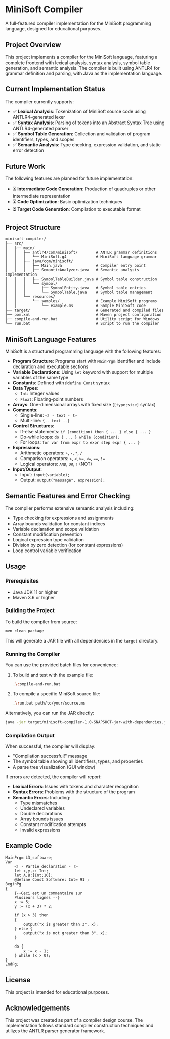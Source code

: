 # MiniSoft Compiler

A full-featured compiler implementation for the MiniSoft programming language, designed for educational purposes.

## Project Overview

This project implements a compiler for the MiniSoft language, featuring a complete frontend with lexical analysis, syntax analysis, symbol table generation, and semantic analysis. The compiler is built using ANTLR4 for grammar definition and parsing, with Java as the implementation language.

## Current Implementation Status

The compiler currently supports:

- ✅ **Lexical Analysis**: Tokenization of MiniSoft source code using ANTLR4-generated lexer
- ✅ **Syntax Analysis**: Parsing of tokens into an Abstract Syntax Tree using ANTLR4-generated parser
- ✅ **Symbol Table Generation**: Collection and validation of program identifiers, types, and scopes
- ✅ **Semantic Analysis**: Type checking, expression validation, and static error detection

## Future Work

The following features are planned for future implementation:

- ⏳ **Intermediate Code Generation**: Production of quadruples or other intermediate representation
- ⏳ **Code Optimization**: Basic optimization techniques
- ⏳ **Target Code Generation**: Compilation to executable format

## Project Structure

```
minisoft-compiler/
├── src/
│   ├── main/
│   │   ├── antlr4/com/minisoft/        # ANTLR grammar definitions
│   │   │   └── MiniSoft.g4             # MiniSoft language grammar
│   │   ├── java/com/minisoft/
│   │   │   ├── Main.java               # Compiler entry point
│   │   │   ├── SemanticAnalyzer.java   # Semantic analysis implementation
│   │   │   ├── SymbolTableBuilder.java # Symbol table construction
│   │   │   └── symbol/
│   │   │       ├── SymbolEntity.java   # Symbol table entries
│   │   │       └── SymbolTable.java    # Symbol table management
│   │   └── resources/
│   │       └── samples/                # Example MiniSoft programs
│   │           └── example.ms          # Sample MiniSoft code
├── target/                             # Generated and compiled files
├── pom.xml                             # Maven project configuration
├── compile-and-run.bat                 # Utility script for Windows
└── run.bat                             # Script to run the compiler
```

## MiniSoft Language Features

MiniSoft is a structured programming language with the following features:

- **Program Structure**: Programs start with `MainPrgm` identifier and include declaration and executable sections
- **Variable Declarations**: Using `let` keyword with support for multiple variables of the same type
- **Constants**: Defined with `@define Const` syntax
- **Data Types**:
  - `Int`: Integer values
  - `Float`: Floating-point numbers
- **Arrays**: One-dimensional arrays with fixed size (`[type;size]` syntax)
- **Comments**:
  - Single-line: `<! - text - !>`
  - Multi-line: `{-- text --}`
- **Control Structures**:
  - If-else statements: `if (condition) then { ... } else { ... }`
  - Do-while loops: `do { ... } while (condition);`
  - For loops: `for var from expr to expr step expr { ... }`
- **Expressions**:
  - Arithmetic operators: `+`, `-`, `*`, `/`
  - Comparison operators: `>`, `<`, `>=`, `<=`, `==`, `!=`
  - Logical operators: `AND`, `OR`, `!` (NOT)
- **Input/Output**:
  - Input: `input(variable);`
  - Output: `output("message", expression);`

## Semantic Features and Error Checking

The compiler performs extensive semantic analysis including:

- Type checking for expressions and assignments
- Array bounds validation for constant indices
- Variable declaration and scope validation
- Constant modification prevention
- Logical expression type validation
- Division by zero detection (for constant expressions)
- Loop control variable verification

## Usage

### Prerequisites

- Java JDK 11 or higher
- Maven 3.6 or higher

### Building the Project

To build the compiler from source:

```bash
mvn clean package
```

This will generate a JAR file with all dependencies in the `target` directory.

### Running the Compiler

You can use the provided batch files for convenience:

1. To build and test with the example file:

   ```bash
   .\compile-and-run.bat
   ```
2. To compile a specific MiniSoft source file:

   ```bash
   .\run.bat path/to/your/source.ms
   ```

Alternatively, you can run the JAR directly:

```bash
java -jar target/minisoft-compiler-1.0-SNAPSHOT-jar-with-dependencies.jar path/to/your/source.ms
```

### Compilation Output

When successful, the compiler will display:

- "Compilation successful!" message
- The symbol table showing all identifiers, types, and properties
- A parse tree visualization (GUI window)

If errors are detected, the compiler will report:

- **Lexical Errors**: Issues with tokens and character recognition
- **Syntax Errors**: Problems with the structure of the program
- **Semantic Errors**: Including:
  - Type mismatches
  - Undeclared variables
  - Double declarations
  - Array bounds issues
  - Constant modification attempts
  - Invalid expressions

## Example Code

```
MainPrgm L3_software;
Var
    <! - Partie declaration - !>
    let x,y,z: Int;
    let A,B:[Int;10];
    @define Const Software: Int= 91 ;
BeginPg
{
    {--Ceci est un commentaire sur
    Plusieurs lignes --}
    x := 5;
    y := (x + 3) * 2;
    
    if (x > 3) then
    {
        output("x is greater than 3", x);
    } else {
        output("x is not greater than 3", x);
    }
    
    do {
        x := x - 1;
    } while (x > 0);
}
EndPg;
```

## License

This project is intended for educational purposes.

## Acknowledgements

This project was created as part of a compiler design course. The implementation follows standard compiler construction techniques and utilizes the ANTLR parser generator framework.

